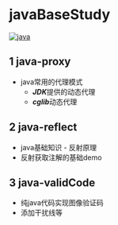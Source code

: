 # javaBaseStudy

[![java](https://img.shields.io/badge/JAVA-1.8+-green.svg)](#java-proxy)

## 1  java-proxy

- java常用的代理模式
  - ***JDK***提供的动态代理
  - ***cglib***动态代理

## 2 java-reflect

- java基础知识 - 反射原理
- 反射获取注解的基础demo

## 3 java-validCode

- 纯java代码实现图像验证码
- 添加干扰线等